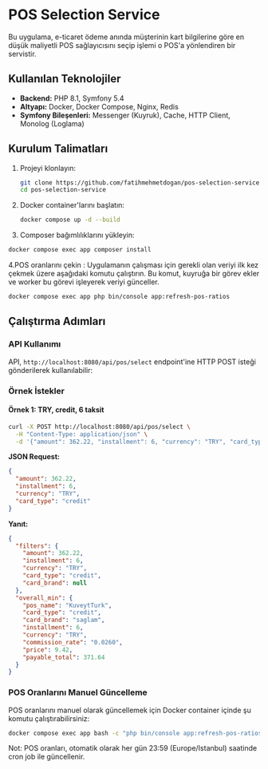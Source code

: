 # POS Selection Service

Bu uygulama, e-ticaret ödeme anında müşterinin kart bilgilerine göre en düşük maliyetli POS sağlayıcısını seçip işlemi o POS'a yönlendiren bir servistir.

## Kullanılan Teknolojiler

- **Backend:** PHP 8.1, Symfony 5.4
- **Altyapı:** Docker, Docker Compose, Nginx, Redis
- **Symfony Bileşenleri:** Messenger (Kuyruk), Cache, HTTP Client, Monolog (Loglama)


## Kurulum Talimatları

1. Projeyi klonlayın:
   ```bash
   git clone https://github.com/fatihmehmetdogan/pos-selection-service.git
   cd pos-selection-service
   ```

2. Docker container'larını başlatın:
   ```bash
   docker compose up -d --build
   ```

3.  Composer bağımlılıklarını yükleyin:
   ```bash
   docker compose exec app composer install
   ```

4.POS oranlarını çekin :
   Uygulamanın çalışması için gerekli olan veriyi ilk kez çekmek üzere aşağıdaki komutu çalıştırın. Bu komut, kuyruğa bir görev ekler ve worker bu görevi işleyerek veriyi günceller.
   ```bash
   docker compose exec app php bin/console app:refresh-pos-ratios
   ```

## Çalıştırma Adımları

### API Kullanımı

API, `http://localhost:8080/api/pos/select` endpoint'ine HTTP POST isteği gönderilerek kullanılabilir:

### Örnek İstekler

#### Örnek 1: TRY, credit, 6 taksit
```bash
curl -X POST http://localhost:8080/api/pos/select \
  -H "Content-Type: application/json" \
  -d '{"amount": 362.22, "installment": 6, "currency": "TRY", "card_type": "credit"}'
```

**JSON Request:**
```json
{
  "amount": 362.22,
  "installment": 6,
  "currency": "TRY",
  "card_type": "credit"
}
```

**Yanıt:**
```json
{
  "filters": {
    "amount": 362.22,
    "installment": 6,
    "currency": "TRY",
    "card_type": "credit",
    "card_brand": null
  },
  "overall_min": {
    "pos_name": "KuveytTurk",
    "card_type": "credit",
    "card_brand": "saglam",
    "installment": 6,
    "currency": "TRY",
    "commission_rate": "0.0260",
    "price": 9.42,
    "payable_total": 371.64
  }
}
```


### POS Oranlarını Manuel Güncelleme

POS oranlarını manuel olarak güncellemek için Docker container içinde şu komutu çalıştırabilirsiniz:

```bash
docker compose exec app bash -c "php bin/console app:refresh-pos-ratios"
```

Not: POS oranları, otomatik olarak her gün 23:59 (Europe/Istanbul) saatinde cron job ile güncellenir.

